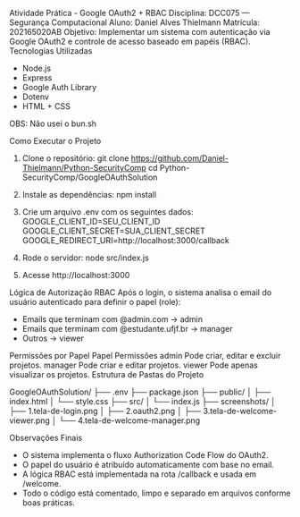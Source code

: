 Atividade Prática - Google OAuth2 + RBAC
Disciplina: DCC075 — Segurança Computacional
Aluno: Daniel Alves Thielmann
Matrícula: 202165020AB
Objetivo: Implementar um sistema com autenticação via Google OAuth2 e controle de acesso baseado em papéis (RBAC).
Tecnologias Utilizadas

- Node.js
- Express
- Google Auth Library
- Dotenv
- HTML + CSS

OBS: Não usei o bun.sh

Como Executar o Projeto

1. Clone o repositório:
   git clone https://github.com/Daniel-Thielmann/Python-SecurityComp
   cd Python-SecurityComp/GoogleOAuthSolution

2. Instale as dependências:
   npm install

3. Crie um arquivo .env com os seguintes dados:
   GOOGLE_CLIENT_ID=SEU_CLIENT_ID
   GOOGLE_CLIENT_SECRET=SUA_CLIENT_SECRET
   GOOGLE_REDIRECT_URI=http://localhost:3000/callback

4. Rode o servidor:
   node src/index.js

5. Acesse http://localhost:3000

Lógica de Autorização RBAC
Após o login, o sistema analisa o email do usuário autenticado para definir o papel (role):

- Emails que terminam com @admin.com → admin
- Emails que terminam com @estudante.ufjf.br → manager
- Outros → viewer

Permissões por Papel
Papel Permissões
admin Pode criar, editar e excluir projetos.
manager Pode criar e editar projetos.
viewer Pode apenas visualizar os projetos.
Estrutura de Pastas do Projeto

GoogleOAuthSolution/
├── .env
├── package.json
├── public/
│ ├── index.html
│ └── style.css
├── src/
│ └── index.js
├── screenshots/
│ ├── 1.tela-de-login.png
│ ├── 2.oauth2.png
│ ├── 3.tela-de-welcome-viewer.png
│ └── 4.tela-de-welcome-manager.png

Observações Finais

- O sistema implementa o fluxo Authorization Code Flow do OAuth2.
- O papel do usuário é atribuído automaticamente com base no email.
- A lógica RBAC está implementada na rota /callback e usada em /welcome.
- Todo o código está comentado, limpo e separado em arquivos conforme boas práticas.
